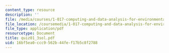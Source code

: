 ```yaml
---
content_type: resource
description: ''
file: /media/courses/1-017-computing-and-data-analysis-for-environmental-applications-fall-2003/16bf5ea0ccc9562b44fef17b5c8f2788_quiz01_3sol.pdf
file_location: /coursemedia/1-017-computing-and-data-analysis-for-environmental-applications-fall-2003/16bf5ea0ccc9562b44fef17b5c8f2788_quiz01_3sol.pdf
file_type: application/pdf
resourcetype: Document
title: quiz01_3sol.pdf
uid: 16bf5ea0-ccc9-562b-44fe-f17b5c8f2788
---
```

